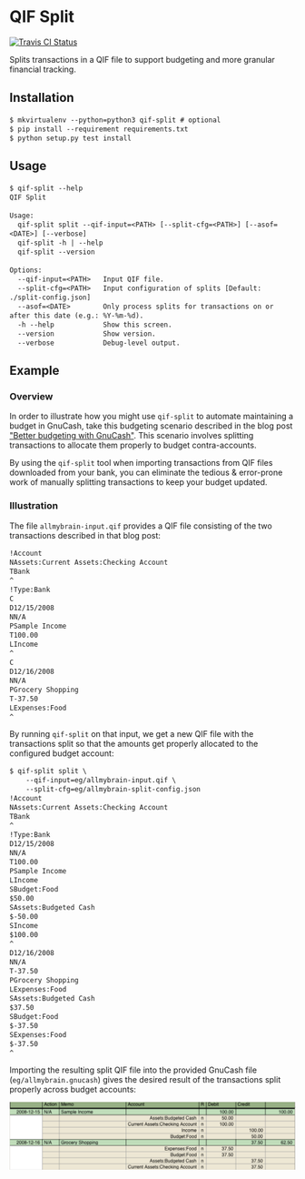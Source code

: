 # QIF Split

[![Travis CI Status](https://travis-ci.org/ebridges/qif-split.png?branch=master)](https://travis-ci.org/ebridges/qif-split)

Splits transactions in a QIF file to support budgeting and more granular financial tracking.

## Installation

```
$ mkvirtualenv --python=python3 qif-split # optional
$ pip install --requirement requirements.txt
$ python setup.py test install
```

## Usage

```
$ qif-split --help
QIF Split

Usage:
  qif-split split --qif-input=<PATH> [--split-cfg=<PATH>] [--asof=<DATE>] [--verbose]
  qif-split -h | --help
  qif-split --version

Options:
  --qif-input=<PATH>   Input QIF file.
  --split-cfg=<PATH>   Input configuration of splits [Default: ./split-config.json]
  --asof=<DATE>        Only process splits for transactions on or after this date (e.g.: %Y-%m-%d).
  -h --help            Show this screen.
  --version            Show version.
  --verbose            Debug-level output.
```

## Example

### Overview

In order to illustrate how you might use `qif-split` to automate maintaining a budget in GnuCash, take this 
 budgeting scenario described in the blog post 
["Better budgeting with GnuCash"](http://allmybrain.com/2008/12/15/better-budgeting-with-gnucash/). This scenario involves splitting transactions to allocate them properly to budget contra-accounts.

By using the `qif-split` tool when importing transactions from QIF files downloaded from your bank,
you can eliminate the tedious & error-prone work of manually splitting transactions to keep your budget updated.

### Illustration

The file `allmybrain-input.qif` provides a QIF file consisting of the two transactions
described in that blog post:

```
!Account
NAssets:Current Assets:Checking Account
TBank
^
!Type:Bank
C
D12/15/2008
NN/A
PSample Income
T100.00
LIncome
^
C
D12/16/2008
NN/A
PGrocery Shopping
T-37.50
LExpenses:Food
^
```

By running  `qif-split` on that input, we get a new QIF file with the transactions
split so that the amounts get properly allocated to the configured budget account:

```
$ qif-split split \
    --qif-input=eg/allmybrain-input.qif \
    --split-cfg=eg/allmybrain-split-config.json
!Account
NAssets:Current Assets:Checking Account
TBank
^
!Type:Bank
D12/15/2008
NN/A
T100.00
PSample Income
LIncome
SBudget:Food
$50.00
SAssets:Budgeted Cash
$-50.00
SIncome
$100.00
^
D12/16/2008
NN/A
T-37.50
PGrocery Shopping
LExpenses:Food
SAssets:Budgeted Cash
$37.50
SBudget:Food
$-37.50
SExpenses:Food
$-37.50
^
```

Importing the resulting split QIF file into the provided GnuCash file (`eg/allmybrain.gnucash`)
gives the desired result of the transactions split properly across budget accounts:

![Journal view of imported QIF file with splits.](./eg/allmybrain-journal.png)

